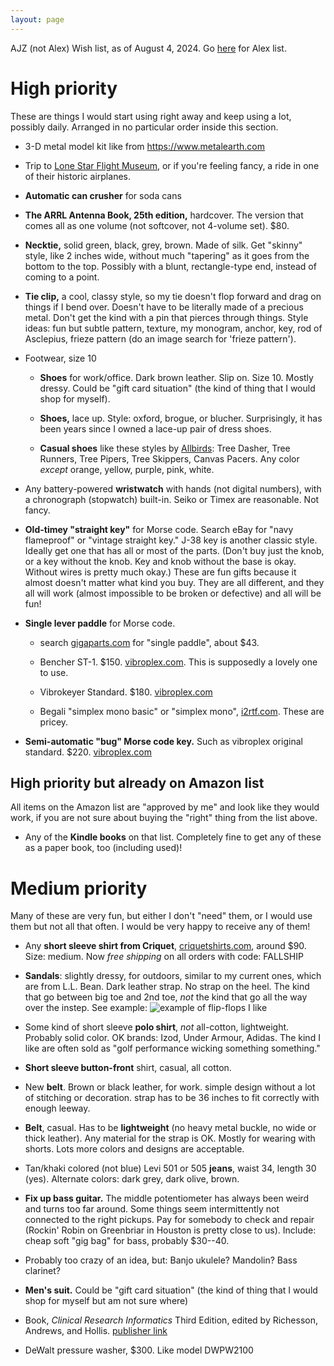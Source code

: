 ```yaml
---
layout: page
---
```


AJZ (not Alex) Wish list, as of August 4, 2024. Go
[here](/birthday-party/list-kid.html) for Alex list.

# High priority

These are things I would start using right away and keep using a lot,
possibly daily. Arranged in no particular order inside this section.

- 3-D metal model kit like from https://www.metalearth.com

- Trip to [Lone Star Flight Museum](https://lonestarflight.org/), or
  if you're feeling fancy, a ride in one of their historic airplanes.

- **Automatic can crusher** for soda cans

- **The ARRL Antenna Book, 25th edition,** hardcover. The version that
  comes all as one volume (not softcover, not 4-volume set). $80.

- **Necktie,** solid green, black, grey, brown. Made of silk. Get
  "skinny" style, like 2 inches wide, without much "tapering" as it
  goes from the bottom to the top. Possibly with a blunt,
  rectangle-type end, instead of coming to a point.

- **Tie clip,** a cool, classy style, so my tie doesn't flop forward
  and drag on things if I bend over. Doesn't have to be literally made
  of a precious metal. Don't get the kind with a pin that pierces
  through things. Style ideas: fun but subtle pattern, texture, my
  monogram, anchor, key, rod of Asclepius, frieze pattern (do an image
  search for 'frieze pattern').

- Footwear, size 10

    - **Shoes** for work/office. Dark brown leather. Slip on. Size 10.
      Mostly dressy. Could be "gift card situation" (the kind of thing
      that I would shop for myself).

    - **Shoes,** lace up. Style: oxford, brogue, or blucher.
      Surprisingly, it has been years since I owned a lace-up pair of
      dress shoes.

    - **Casual shoes** like these styles by
      [Allbirds](https://www.allbirds.com): Tree Dasher, Tree Runners,
      Tree Pipers, Tree Skippers, Canvas Pacers. Any color *except*
      orange, yellow, purple, pink, white.

- Any battery-powered **wristwatch** with hands (not digital numbers),
  with a chronograph (stopwatch) built-in. Seiko or Timex are
  reasonable. Not fancy.

- **Old-timey "straight key"** for Morse code. Search eBay for "navy
  flameproof" or "vintage straight key." J-38 key is another classic
  style. Ideally get one that has all or most of the parts. (Don't buy
  just the knob, or a key without the knob. Key and knob without the
  base is okay. Without wires is pretty much okay.) These are fun
  gifts because it almost doesn't matter what kind you buy. They are
  all different, and they all will work (almost impossible to be
  broken or defective) and all will be fun!

- **Single lever paddle** for Morse code.

    - search [gigaparts.com](https://www.gigaparts.com) for "single
      paddle", about $43.
    
    - Bencher ST-1. $150. [vibroplex.com](https://vibroplex.com). This
      is supposedly a lovely one to use.
    
    - Vibrokeyer Standard. $180. [vibroplex.com](https://vibroplex.com)
    
    - Begali "simplex mono basic" or "simplex mono",
      [i2rtf.com](https://i2rtf.com). These are pricey.

- **Semi-automatic "bug" Morse code key.** Such as vibroplex original
  standard. $220. [vibroplex.com](https://vibroplex.com)




## High priority but already on Amazon list

All items on the Amazon list are "approved by me" and look like they
would work, if you are not sure about buying the "right" thing from
the list above.

- Any of the **Kindle books** on that list. Completely fine to get any
  of these as a paper book, too (including used)!




# Medium priority

Many of these are very fun, but either I don't "need" them, or I would
use them but not all that often. I would be very happy to receive any
of them!

- Any **short sleeve shirt from Criquet**,
  [criquetshirts.com](https://criquetshirts.com), around $90. Size:
  medium. Now *free shipping* on all orders with code: FALLSHIP

- **Sandals**: slightly dressy, for outdoors, similar to my current
  ones, which are from L.L. Bean. Dark leather strap. No strap on the
  heel. The kind that go between big toe and 2nd toe, *not* the kind
  that go all the way over the instep. See example: ![example of flip-flops I like](/birthday-party/flipflop.jpg)

- Some kind of short sleeve **polo shirt**, *not* all-cotton,
  lightweight. Probably solid color. OK brands: Izod, Under Armour,
  Adidas. The kind I like are often sold as "golf performance wicking
  something something."

- **Short sleeve button-front** shirt, casual, all cotton.

- New **belt**. Brown or black leather, for work. simple design
  without a lot of stitching or decoration. strap has to be 36 inches
  to fit correctly with enough leeway.

- **Belt**, casual. Has to be **lightweight** (no heavy metal buckle,
  no wide or thick leather). Any material for the strap is OK. Mostly
  for wearing with shorts. Lots more colors and designs are
  acceptable.

- Tan/khaki colored (not blue) Levi 501 or 505 **jeans**, waist 34,
  length 30 (yes). Alternate colors: dark grey, dark olive, brown.

- **Fix up bass guitar.** The middle potentiometer has always been
  weird and turns too far around. Some things seem intermittently not
  connected to the right pickups. Pay for somebody to check and repair
  (Rockin' Robin on Greenbriar in Houston is pretty close to us).
  Include: cheap soft "gig bag" for bass, probably $30--40.

- Probably too crazy of an idea, but: Banjo ukulele? Mandolin? Bass clarinet?

- **Men's suit.** Could be "gift card situation" (the kind of thing
  that I would shop for myself but am not sure where)

- Book, *Clinical Research Informatics* Third Edition, edited by
  Richesson, Andrews, and Hollis. [publisher
  link](https://link.springer.com/book/10.1007/978-3-031-27173-1)

- DeWalt pressure washer, $300. Like model DWPW2100
